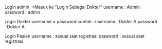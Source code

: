 Login admin
->Masuk ke "Login Sebagai Dokter"
    username : Admin
    password : admin

Login Dokter
username = password
contoh :
    username : Dokter A
    password : Dokter A

Login Pasien
    username : sesuai saat registrasi
    password : sesuai saat registrasi